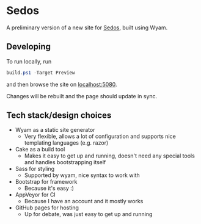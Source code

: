 # Sedos

A preliminary version of a new site for [Sedos](www.sedos.co.uk), built using Wyam.

## Developing

To run locally, run

```powershell
build.ps1 -Target Preview
```

and then browse the site on [localhost:5080](localhost:5080).

Changes will be rebuilt and the page should update in sync.

## Tech stack/design choices

- Wyam as a static site generator
  - Very flexible, allows a lot of configuration and supports nice templating languages (e.g. razor)
- Cake as a build tool
  - Makes it easy to get up and running, doesn't need any special tools and handles bootstrapping itself
- Sass for styling
  - Supported by wyam, nice syntax to work with
- Bootstrap for framework
  - Because it's easy :)
- AppVeyor for CI
  - Because I have an account and it mostly works
- GitHub pages for hosting
  - Up for debate, was just easy to get up and running
 
